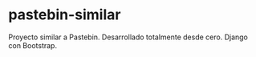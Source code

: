 # pastebin-similar
Proyecto similar a Pastebin. Desarrollado totalmente desde cero. Django con Bootstrap.
